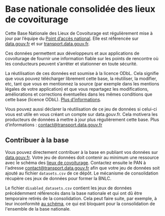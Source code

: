 # Base nationale consolidée des lieux de covoiturage

Cette Base Nationale des Lieux de Covoiturage est régulièrement mise à jour par l’équipe du [Point d’accès national](https://transport.data.gouv.fr). Elle est référencée sur [data.gouv.fr](https://www.data.gouv.fr/fr/datasets/base-nationale-des-lieux-de-covoiturage/) et sur [transport.data.gouv.fr](https://transport.data.gouv.fr/datasets/base-nationale-des-lieux-de-covoiturage/).

Ces données permettent aux développeurs et aux applications de covoiturage de fournir une information fiable sur les points de rencontre où les conducteurs peuvent s’arrêter et stationner en toute sécurité.

La réutilisation de ces données est soumise à la licence ODbL. Cela signifie que vous pouvez télécharger librement cette base, la réutiliser, la modifier, etc, tant que vous en mentionnez la source (par exemple dans les mentions légales de votre application) et que vous repartagez les modifications, améliorations et corrections éventuelles dans les mêmes conditions que cette base (licence ODbL). [Plus d’informations](https://doc.transport.data.gouv.fr/reutilisateurs/licence-odbl-et-conditions-de-reutilisation).

Vous pouvez aussi déclarer la réutilisation de ce jeu de données si celui-ci vous est utile en vous créant un compte sur data.gouv.fr. Cela motivera les producteurs de données à mettre à jour plus régulièrement cette base. Plus d’informations : contact@transport.data.gouv.fr

## Contribuer à la base

Vous pouvez directement contribuer à la base en publiant vos données sur [data.gouv.fr](https://data.gouv.fr). Votre jeu de données doit contenir au minimum une ressource avec le schéma des [lieux de covoiturage](https://schema.data.gouv.fr/etalab/schema-lieux-covoiturage/). Contactez ensuite le PAN à l'adresse contact@transport.data.gouv.fr afin que votre jeu de données soit ajouté au fichier ```datasets.csv``` de ce dépôt. Le mécanisme de consolidation récupère ces jeux de données pour former la BNLC.

Le fichier ```disabled_datasets.csv``` contient les jeux de données précédemment référencés dans la base nationale et qui ont dû être temporaire retirés de la consolidation. Cela peut faire suite, par exemple, à leur inconformité [au schéma](https://schema.data.gouv.fr/etalab/schema-lieux-covoiturage/), ce qui est bloquant pour la consolidation de l'ensemble de la base nationale.